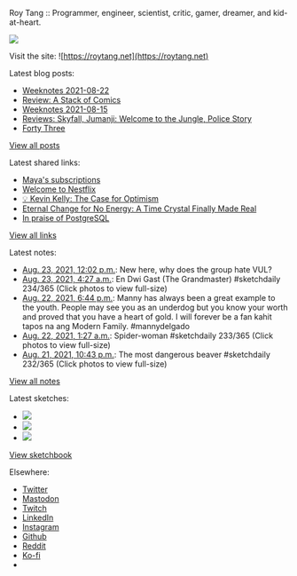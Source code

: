 Roy Tang :: Programmer, engineer, scientist, critic, gamer, dreamer, and kid-at-heart.

![](https://roytang.net/static/img/profile.jpg)

Visit the site: ![https://roytang.net](https://roytang.net)

Latest blog posts:

- [Weeknotes 2021-08-22](https://roytang.net/2021/08/weeknotes-2021-08-22/)
- [Review: A Stack of Comics](https://roytang.net/2021/08/stack-of-comics/)
- [Weeknotes 2021-08-15](https://roytang.net/2021/08/weeknotes-2021-08-15/)
- [Reviews: Skyfall, Jumanji: Welcome to the Jungle, Police Story](https://roytang.net/2021/08/skyfall-jumanji-police-story/)
- [Forty Three](https://roytang.net/2021/08/forty-three/)

[View all posts](https://roytang.net/blog)

Latest shared links:

- [Maya&#x27;s subscriptions](https://roytang.net/2021/08/mayas-subscriptions/)
- [Welcome to Nestflix](https://roytang.net/2021/08/welcome-to-nestflix/)
- [💡 Kevin Kelly: The Case for Optimism](https://roytang.net/2021/08/kevin-kelly-the-case-for-optimism/)
- [Eternal Change for No Energy: A Time Crystal Finally Made Real](https://roytang.net/2021/08/eternal-change-for-no-energy-a-time-crystal-finally-made-real/)
- [In praise of PostgreSQL](https://roytang.net/2021/08/in-praise-of-postgresql/)

[View all links](https://roytang.net/links)

Latest notes:

- [Aug. 23, 2021, 12:02 p.m.](https://roytang.net/2021/08/h9zscdv/): New here, why does the group hate VUL?
- [Aug. 23, 2021, 4:27 a.m.](https://roytang.net/2021/08/1429540693697986561/): En Dwi Gast (The Grandmaster) #sketchdaily 234/365 (Click photos to view full-size)
- [Aug. 22, 2021, 6:44 p.m.](https://roytang.net/2021/08/1429394157970223104/): Manny has always been a great example to the youth. People may see you as an underdog but you know your worth and proved that you have a heart of gold. I will forever be a fan kahit tapos na ang Modern Family. #mannydelgado
- [Aug. 22, 2021, 1:27 a.m.](https://roytang.net/2021/08/1429133078245429248/): Spider-woman #sketchdaily 233/365 (Click photos to view full-size)
- [Aug. 21, 2021, 10:43 p.m.](https://roytang.net/2021/08/1429091826787504138/): The most dangerous beaver #sketchdaily 232/365 (Click photos to view full-size)

[View all notes](https://roytang.net/notes)

Latest sketches:


- ![](https://roytang.net/media/cache/09/0d/090d7221480667d3c2f784ebad98a328.jpg)
- ![](https://roytang.net/media/cache/95/d4/95d433b8cae261098d5cee6187668353.jpg)
- ![](https://roytang.net/media/cache/87/0c/870cd35c58b7ba60e2d71e2dfa31df72.jpg)

[View sketchbook](https://roytang.net/albums/sketchbook)


Elsewhere:

- [Twitter](https://twitter.com/roytang)
- [Mastodon](https://mastodon.technology/@roytang)
- [Twitch](https://twitch.tv/twitchyroy)
- [LinkedIn](https://www.linkedin.com/in/roytang)
- [Instagram](https://instagram.com/roytang0400)
- [Github](https://github.com/roytang)
- [Reddit](https://reddit.com/u/hungryroy)
- [Ko-fi](https://ko-fi.com/roytang)
- [](mailto:hello@roytang.net)